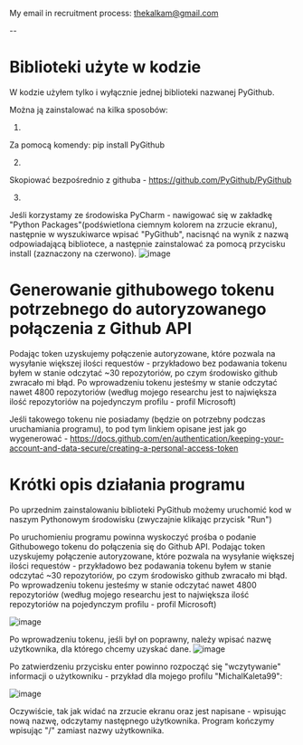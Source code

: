 My email in recruitment process: thekalkam@gmail.com

--

# Biblioteki użyte w kodzie

W kodzie użyłem tylko i wyłącznie jednej biblioteki nazwanej PyGithub.

Można ją zainstalować na kilka sposobów:

1)
Za pomocą komendy:
pip install PyGithub

2)
Skopiować bezpośrednio z githuba - https://github.com/PyGithub/PyGithub

3)
Jeśli korzystamy ze środowiska PyCharm - nawigować się w zakładkę "Python Packages"(podświetlona ciemnym kolorem na zrzucie ekranu), następnie w wyszukiwarce wpisać "PyGithub", nacisnąć na wynik z nazwą odpowiadającą bibliotece, a następnie zainstalować za pomocą przycisku install (zaznaczony na czerwono).
![image](https://user-images.githubusercontent.com/102754595/165184043-6bacb29a-270e-422b-8aa7-1c92c518c58a.png)

# Generowanie githubowego tokenu potrzebnego do autoryzowanego połączenia z Github API

Podając token uzyskujemy połączenie autoryzowane, które pozwala na wysyłanie większej ilości requestów - przykładowo bez podawania tokenu byłem w stanie odczytać ~30 repozytoriów, po czym środowisko github zwracało mi błąd. Po wprowadzeniu tokenu jesteśmy w stanie odczytać nawet 4800 repozytoriów (według mojego researchu jest to największa ilość repozytoriów na pojedynczym profilu - profil Microsoft)

Jeśli takowego tokenu nie posiadamy (będzie on potrzebny podczas uruchamiania programu), to pod tym linkiem opisane jest jak go wygenerować - https://docs.github.com/en/authentication/keeping-your-account-and-data-secure/creating-a-personal-access-token

# Krótki opis działania programu

Po uprzednim zainstalowaniu biblioteki PyGithub możemy uruchomić kod w naszym Pythonowym środowisku (zwyczajnie klikając przycisk "Run")

Po uruchomieniu programu powinna wyskoczyć prośba o podanie Githubowego tokenu do połączenia się do Github API. Podając token uzyskujemy połączenie autoryzowane, które pozwala na wysyłanie większej ilości requestów - przykładowo bez podawania tokenu byłem w stanie odczytać ~30 repozytoriów, po czym środowisko github zwracało mi błąd. Po wprowadzeniu tokenu jesteśmy w stanie odczytać nawet 4800 repozytoriów (według mojego researchu jest to największa ilość repozytoriów na pojedynczym profilu - profil Microsoft)


![image](https://user-images.githubusercontent.com/102754595/165182702-7a9be9cb-888a-44d4-bb57-796c91efd26d.png)


Po wprowadzeniu tokenu, jeśli był on poprawny, należy wpisać nazwę użytkownika, dla którego chcemy uzyskać dane.
![image](https://user-images.githubusercontent.com/102754595/165183463-e49eaf16-3cad-4691-a793-9371890142db.png)

Po zatwierdzeniu przycisku enter powinno rozpocząć się "wczytywanie" informacji o użytkowniku - przykład dla mojego profilu "MichalKaleta99":

![image](https://user-images.githubusercontent.com/102754595/165183667-06a85a8d-963c-4608-b39f-d27e3d120762.png)

Oczywiście, tak jak widać na zrzucie ekranu oraz jest napisane - wpisując nową nazwę, odczytamy następnego użytkownika. Program kończymy wpisując "/" zamiast nazwy użytkownika.


